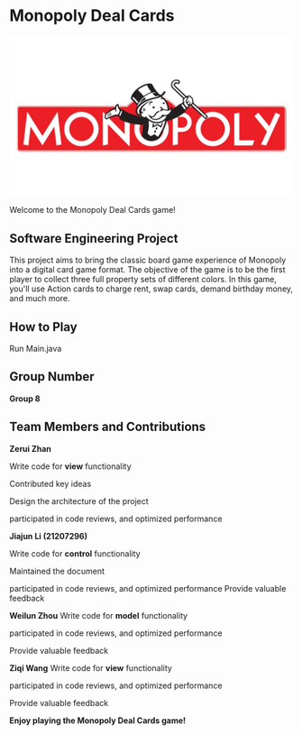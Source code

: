 #  Monopoly Deal Cards
![Monopoly Deal Cards](game_cover.jpg)

Welcome to the Monopoly Deal Cards game!

## Software Engineering Project

This project aims to bring the classic board game experience of Monopoly into a digital card game format. The objective of the game is to be the first player to collect three full property sets of different colors. In this game, you'll use Action cards to charge rent, swap cards, demand birthday money, and much more.

## How to Play
Run Main.java

## Group Number
**Group 8**

## Team Members and Contributions
**Zerui Zhan**

Write code for **view** functionality

Contributed key ideas

Design the architecture of the project

participated in code reviews, and optimized performance



**Jiajun Li (21207296)**

Write code for **control** functionality

Maintained the document

participated in code reviews, and optimized performance
Provide valuable feedback



**Weilun Zhou**
Write code for **model** functionality

participated in code reviews, and optimized performance

Provide valuable feedback



**Ziqi Wang**
Write code for **view** functionality

participated in code reviews, and optimized performance

Provide valuable feedback



**Enjoy playing the Monopoly Deal Cards game!**